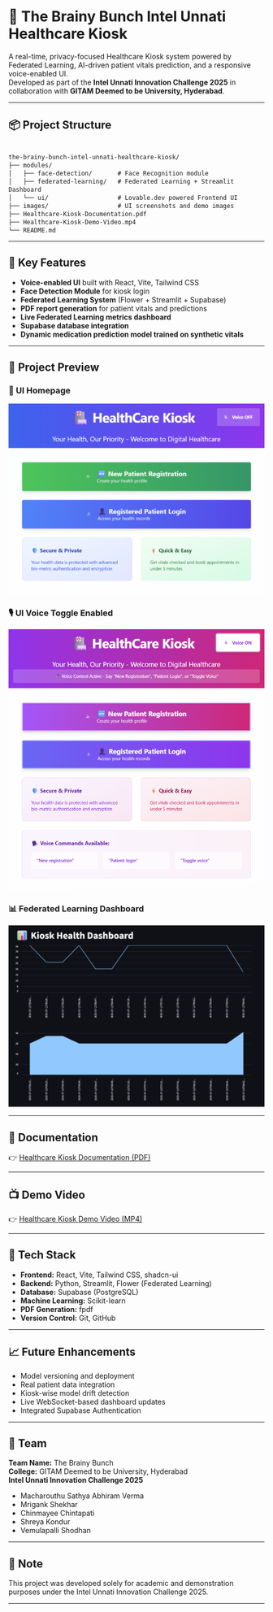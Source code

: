 # 🏥 The Brainy Bunch Intel Unnati Healthcare Kiosk

A real-time, privacy-focused Healthcare Kiosk system powered by Federated Learning, AI-driven patient vitals prediction, and a responsive voice-enabled UI.  
Developed as part of the **Intel Unnati Innovation Challenge 2025** in collaboration with **GITAM Deemed to be University, Hyderabad**.

---

## 📦 Project Structure

```

the-brainy-bunch-intel-unnati-healthcare-kiosk/
├── modules/
│   ├── face-detection/       # Face Recognition module
│   ├── federated-learning/   # Federated Learning + Streamlit Dashboard
│   └── ui/                   # Lovable.dev powered Frontend UI
├── images/                   # UI screenshots and demo images
├── Healthcare-Kiosk-Documentation.pdf
├── Healthcare-Kiosk-Demo-Video.mp4
└── README.md

```

---

## 🎯 Key Features

- **Voice-enabled UI** built with React, Vite, Tailwind CSS
- **Face Detection Module** for kiosk login
- **Federated Learning System** (Flower + Streamlit + Supabase)
- **PDF report generation** for patient vitals and predictions
- **Live Federated Learning metrics dashboard**
- **Supabase database integration**
- **Dynamic medication prediction model trained on synthetic vitals**

---

## 📸 Project Preview

### 🎨 UI Homepage  
![UI Homepage](images/ui-homepage.png)

### 🎙️ UI Voice Toggle Enabled  
![UI Voice Toggle](images/ui-voice-toggle.png)

### 📊 Federated Learning Dashboard  
![Federated Learning Dashboard](images/federated-learning-dashboard.png)

---

## 📄 Documentation

👉 [Healthcare Kiosk Documentation (PDF)](Healthcare-Kiosk-Documentation.pdf)

---

## 📺 Demo Video

👉 [Healthcare Kiosk Demo Video (MP4)](Healthcare-Kiosk-Demo-Video.mp4)

---

## 🔧 Tech Stack

- **Frontend:** React, Vite, Tailwind CSS, shadcn-ui
- **Backend:** Python, Streamlit, Flower (Federated Learning)
- **Database:** Supabase (PostgreSQL)
- **Machine Learning:** Scikit-learn
- **PDF Generation:** fpdf
- **Version Control:** Git, GitHub

---

## 📈 Future Enhancements

- Model versioning and deployment
- Real patient data integration
- Kiosk-wise model drift detection
- Live WebSocket-based dashboard updates
- Integrated Supabase Authentication

---

## 👥 Team

**Team Name:** The Brainy Bunch  
**College:** GITAM Deemed to be University, Hyderabad  
**Intel Unnati Innovation Challenge 2025**

- Macharouthu Sathya Abhiram Verma
- Mrigank Shekhar
- Chinmayee Chintapati
- Shreya Kondur
- Vemulapalli Shodhan

---

## 📌 Note

This project was developed solely for academic and demonstration purposes under the Intel Unnati Innovation Challenge 2025.

---


